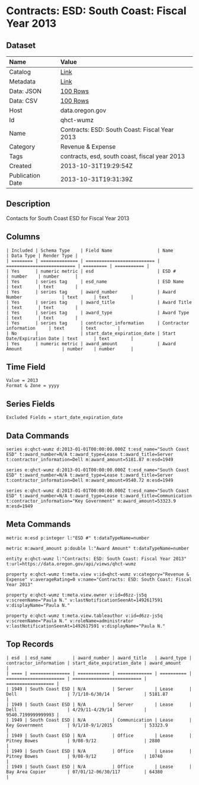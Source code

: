 # Contracts: ESD: South Coast: Fiscal Year 2013

## Dataset

| Name | Value |
| :--- | :---- |
| Catalog | [Link](https://catalog.data.gov/dataset/contracts-esd-south-coast-fiscal-year-2013-3cb8d) |
| Metadata | [Link](https://data.oregon.gov/api/views/qhct-wumz) |
| Data: JSON | [100 Rows](https://data.oregon.gov/api/views/qhct-wumz/rows.json?max_rows=100) |
| Data: CSV | [100 Rows](https://data.oregon.gov/api/views/qhct-wumz/rows.csv?max_rows=100) |
| Host | data.oregon.gov |
| Id | qhct-wumz |
| Name | Contracts: ESD: South Coast: Fiscal Year 2013 |
| Category | Revenue & Expense |
| Tags | contracts, esd, south coast, fiscal year 2013 |
| Created | 2013-10-31T19:29:54Z |
| Publication Date | 2013-10-31T19:31:39Z |

## Description

Contacts for South Coast ESD for Fiscal Year 2013

## Columns

```ls
| Included | Schema Type    | Field Name                 | Name                       | Data Type | Render Type |
| ======== | ============== | ========================== | ========================== | ========= | =========== |
| Yes      | numeric metric | esd                        | ESD #                      | number    | number      |
| Yes      | series tag     | esd_name                   | ESD Name                   | text      | text        |
| Yes      | series tag     | award_number               | Award Number               | text      | text        |
| Yes      | series tag     | award_title                | Award Title                | text      | text        |
| Yes      | series tag     | award_type                 | Award Type                 | text      | text        |
| Yes      | series tag     | contractor_information     | Contractor information     | text      | text        |
| No       |                | start_date_expiration_date | Start Date/Expiration Date | text      | text        |
| Yes      | numeric metric | award_amount               | Award Amount               | number    | number      |
```

## Time Field

```ls
Value = 2013
Format & Zone = yyyy
```

## Series Fields

```ls
Excluded Fields = start_date_expiration_date
```

## Data Commands

```ls
series e:qhct-wumz d:2013-01-01T00:00:00.000Z t:esd_name="South Coast ESD" t:award_number=N/A t:award_type=Lease t:award_title=Server t:contractor_information=Dell m:award_amount=5181.87 m:esd=1949

series e:qhct-wumz d:2013-01-01T00:00:00.000Z t:esd_name="South Coast ESD" t:award_number=N/A t:award_type=Lease t:award_title=Server t:contractor_information=Dell m:award_amount=9540.72 m:esd=1949

series e:qhct-wumz d:2013-01-01T00:00:00.000Z t:esd_name="South Coast ESD" t:award_number=N/A t:award_type=Lease t:award_title=Communication t:contractor_information="Key Government" m:award_amount=53323.9 m:esd=1949
```

## Meta Commands

```ls
metric m:esd p:integer l:"ESD #" t:dataTypeName=number

metric m:award_amount p:double l:"Award Amount" t:dataTypeName=number

entity e:qhct-wumz l:"Contracts: ESD: South Coast: Fiscal Year 2013" t:url=https://data.oregon.gov/api/views/qhct-wumz

property e:qhct-wumz t:meta.view v:id=qhct-wumz v:category="Revenue & Expense" v:averageRating=0 v:name="Contracts: ESD: South Coast: Fiscal Year 2013"

property e:qhct-wumz t:meta.view.owner v:id=d6zz-js5q v:screenName="Paula N." v:lastNotificationSeenAt=1492617591 v:displayName="Paula N."

property e:qhct-wumz t:meta.view.tableauthor v:id=d6zz-js5q v:screenName="Paula N." v:roleName=administrator v:lastNotificationSeenAt=1492617591 v:displayName="Paula N."
```

## Top Records

```ls
| esd  | esd_name        | award_number | award_title   | award_type | contractor_information | start_date_expiration_date | award_amount       | 
| ==== | =============== | ============ | ============= | ========== | ====================== | ========================== | ================== | 
| 1949 | South Coast ESD | N/A          | Server        | Lease      | Dell                   | 7/1/10-6/30/14             | 5181.87            | 
| 1949 | South Coast ESD | N/A          | Server        | Lease      | Dell                   | 4/29/11-4/29/14            | 9540.7199999999993 | 
| 1949 | South Coast ESD | N/A          | Communication | Lease      | Key Government         | 9/1/10-9/1/2015            | 53323.9            | 
| 1949 | South Coast ESD | N/A          | Office        | Lease      | Pitney Bowes           | 9/08-9/12                  | 2880               | 
| 1949 | South Coast ESD | N/A          | Office        | Lease      | Pitney Bowes           | 9/08-9/12                  | 10740              | 
| 1949 | South Coast ESD | N/A          | Office        | Lease      | Bay Area Copier        | 07/01/12-06/30/117         | 64380              | 
```